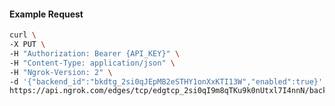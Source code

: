 <!-- Code generated for API Clients. DO NOT EDIT. -->

#### Example Request

```bash
curl \
-X PUT \
-H "Authorization: Bearer {API_KEY}" \
-H "Content-Type: application/json" \
-H "Ngrok-Version: 2" \
-d '{"backend_id":"bkdtg_2si0qJEpMB2eSTHY1onXxKTI13W","enabled":true}' \
https://api.ngrok.com/edges/tcp/edgtcp_2si0qI9m8qTKu9k0nUtxl7I4nnN/backend
```
